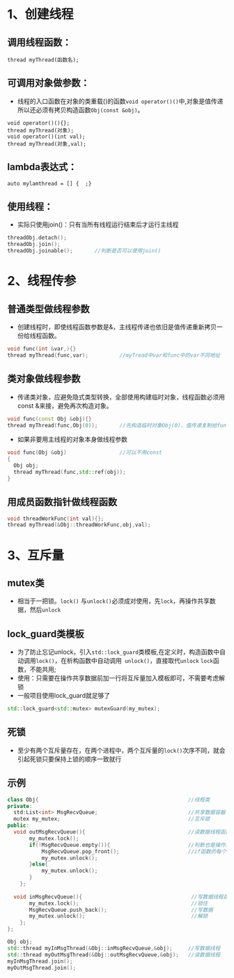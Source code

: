 

1、创建线程  
=============

调用线程函数： 
----------------
```
thread myThread(函数名);
```
可调用对象做参数：  
-----------------
* 线程的入口函数在对象的类重载()的函数`void operator()()`中,对象是值传递所以还必须有拷贝构造函数`Obj(const &obj)`。
```
void operator()(){};
thread myThread(对象);
void operator()(int val);
thread myThread(对象,val); 
```   
lambda表达式： 
------------------
```
auto mylamthread = [] {  ;}
````
使用线程：
-----------
* 实际只使用join()：只有当所有线程运行结束后才运行主线程
```cpp
threadObj.detach();
threadObj.join();
threadObj.joinable();       //判断是否可以使用join()
```

2、线程传参
===============
普通类型做线程参数  
---------------------
* 创建线程时，即使线程函数参数是&，主线程传递也依旧是值传递重新拷贝一份给线程函数。
```cpp
void func(int &var,){}    
thread myThread(func,var);          //myTread中var和func中的var不同地址
```
类对象做线程参数 
------------------
* 传递类对象，应避免隐式类型转换，全部使用构建临时对象，线程函数必须用const &来接，避免再次构造对象。
```cpp
void func(const Obj &obj){}     
thread myThread(func,Obj(0));       //先构造临时对象Obj(0)，值传递复制给func函数obj对象
```
* 如果非要用主线程的对象本身做线程参数
```cpp
void func(Obj &obj)                 //可以不用const
{
  Obj obj;           
  thread myThread(func,std::ref(obj));
}
```
用成员函数指针做线程函数
----------------------
```cpp
void threadWorkFunc(int val){};
thread myThread(&Obj::threadWorkFunc,obj,val);
```

3、互斥量
===============
mutex类
----------
* 相当于一把锁。`lock()` 与`unlock()`必须成对使用，先`lock`，再操作共享数据，然后`unlock`   

lock_guard类模板
--------------
* 为了防止忘记unlock，引入`std::lock_guard`类模板,在定义时，构造函数中自动调用`lock()`，在析构函数中自动调用`
unlock()`，直接取代`unlock` `lock`函数，不能共用;  
* 使用：只需要在操作共享数据前加一行将互斥量加入模板即可，不需要考虑解锁
* 一般项目使用lock_guard就足够了
```cpp
std::lock_guard<std::mutex> mutexGuard(my_mutex);
```
死锁
--------
* 至少有两个互斥量存在，在两个进程中，两个互斥量的`lock()`次序不同，就会引起死锁只要保持上锁的顺序一致就行

示例
---------
```cpp
class Obj{                                                //线程类
private:
  std:List<int> MsgRecvQueue;                             //共享数据容器
  mutex my_mutex;                                         //互斥锁
public:
  void outMsgRecvQueue(){                                 //读数据线程函数
       my_mutex.lock();
       if(!MsgRecvQueue.empty()){                         //判断也是操作共享数据
           MsgRecvQueue.pop_front();                      //if函数的每个分支都要解锁
           my_mutex.unlock();             
       }else{
           my_mutex.unlock();
       }
    };       
  
  void inMsgRecvQueue(){                                   //写数据线程函数
       my_mutex.lock();                                    //锁住
       MsgRecvQueue.push_back();                           //写数据
       my_mutex.unlock();                                  //解锁
    };        
};

Obj obj;
std::thread myInMsgThread(&Obj::inMsgRecvQueue,&obj);     //写数据线程
std::thread myOutMsgThread(&Obj::outMsgRecvQueue,&obj);   //读数据线程
myInMsgThread.join();
myOutMsgThread.join();
```













